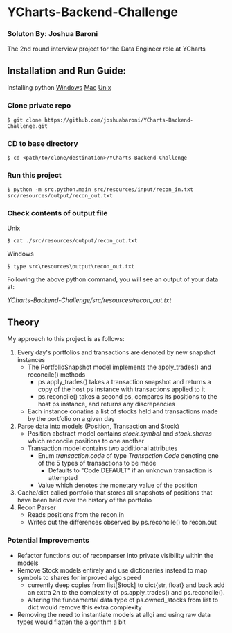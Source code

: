 # YCharts-Backend-Challenge
### Soluton By: Joshua Baroni
The 2nd round interview project for the Data Engineer role at YCharts

## Installation and Run Guide:
Installing python
[Windows](https://docs.python.org/3/using/windows.html)
[Mac](https://docs.python.org/3/using/mac.html)
[Unix](https://docs.python.org/3/using/unix.html)
### Clone private repo
```console
$ git clone https://github.com/joshuabaroni/YCharts-Backend-Challenge.git
```

### CD to base directory
```console
$ cd <path/to/clone/destination>/YCharts-Backend-Challenge
```

### Run this project
```console
$ python -m src.python.main src/resources/input/recon_in.txt src/resources/output/recon_out.txt
```

### Check contents of output file
Unix
```console
$ cat ./src/resources/output/recon_out.txt
```
Windows
```console
$ type src\resources\output\recon_out.txt
```

Following the above python command, you will see an output of your data at:

*YCharts-Backend-Challenge/src/resources/recon_out.txt*

## Theory
My approach to this project is as follows:
1) Every day's portfolios and transactions are denoted  by new snapshot instances
    - The PortfolioSnapshot model implements the apply_trades() and reconcile() methods
      - ps.apply_trades() takes a transaction snapshot and returns a copy of the host ps instance with transactions applied to it
      - ps.reconcile() takes a second ps, compares its positions to the host ps instance, and returns any discrepancies
    - Each instance conatins a list of stocks held and transactions made by the portfolio on a given day
2) Parse data into models (Position, Transaction and Stock)
    - Position abstract model contains *stock.symbol* and *stock.shares* which reconcile positions to one another
    - Transaction model contains two additional attributes
      - Enum *transaction.code* of type *Transaction.Code* denoting one of the 5 types of transactions to be made
        - Defaults to "Code.DEFAULT" if an unknown transaction is attempted
      - Value which denotes the monetary value of the position
3) Cache/dict called portfolio that stores all snapshots of positions that have been held over the history of the portfolio
4) Recon Parser
   - Reads positions from the recon.in
   - Writes out the differences observed by ps.reconcile() to recon.out
   
### Potential Improvements
- Refactor functions out of reconparser into private visibility within the models
- Remove Stock models entirely and use dictionaries instead to map symbols to shares for improved algo speed
  - currently deep copies from list\[Stock] to dict{str, float} and back add an extra 2n to the complexity of ps.apply_trades() and ps.reconcile().
  - Altering the fundamental data type of ps.owned_stocks from list to dict would remove this extra complexity
- Removing the need to instantiate models at allgi and using raw data types would flatten the algorithm a bit
